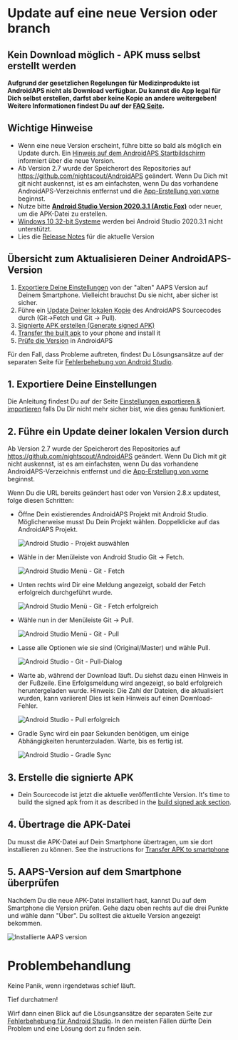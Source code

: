 # Update auf eine neue Version oder branch

## Kein Download möglich - APK muss selbst erstellt werden

**Aufgrund der gesetzlichen Regelungen für Medizinprodukte ist AndroidAPS nicht als Download verfügbar. Du kannst die App legal für Dich selbst erstellen, darfst aber keine Kopie an andere weitergeben! Weitere Informationen findest Du auf der [FAQ Seite](../Getting-Started/FAQ.md).**

## Wichtige Hinweise

* Wenn eine neue Version erscheint, führe bitte so bald als möglich ein Update durch. Ein [Hinweis auf dem AndroidAPS Startbildschirm](../Installing-AndroidAPS/Releasenotes#release-notes) informiert über die neue Version.
* Ab Version 2.7 wurde der Speicherort des Repositories auf <https://github.com/nightscout/AndroidAPS> geändert. Wenn Du Dich mit git nicht auskennst, ist es am einfachsten, wenn Du das vorhandene AndroidAPS-Verzeichnis entfernst und die [App-Erstellung von vorne](../Installing-AndroidAPS/Building-APK.md) beginnst.
* Nutze bitte **[Android Studio Version 2020.3.1 (Arctic Fox)](https://developer.android.com/studio/)** oder neuer, um die APK-Datei zu erstellen.
* [Windows 10 32-bit Systeme](../Installing-AndroidAPS/troubleshooting_androidstudio#unable-to-start-daemon-process) werden bei Android Studio 2020.3.1 nicht unterstützt.
* Lies die [Release Notes](../Installing-AndroidAPS/Releasenotes) für die aktuelle Version

## Übersicht zum Aktualisieren Deiner AndroidAPS-Version

1. [Exportiere Deine Einstellungen](../Usage/ExportImportSettings#exportiere-die-einstellungen) von der "alten" AAPS Version auf Deinem Smartphone. Vielleicht brauchst Du sie nicht, aber sicher ist sicher.
2. Führe ein [Update Deiner lokalen Kopie](../Installing-AndroidAPS/Update-to-new-version#update-your-local-copy) des AndroidAPS Sourcecodes durch (Git->Fetch und Git -> Pull).
3. [Signierte APK erstellen (Generate signed APK)](../Installing-AndroidAPS/Update-to-new-version#generate-signed-apk)
4. [Transfer the built apk](../Installing-AndroidAPS/Building-APK#transfer-apk-to-smartphone) to your phone and install it
5. [Prüfe die Version](#aaps-version-auf-dem-smartphone-uberprufen) in AndroidAPS

Für den Fall, dass Probleme auftreten, findest Du Lösungsansätze auf der separaten Seite für [Fehlerbehebung von Android Studio](../Installing-AndroidAPS/troubleshooting_androidstudio.rst).

## 1. Exportiere Deine Einstellungen

Die Anleitung findest Du auf der Seite [Einstellungen exportieren & importieren](../Usage/ExportImportSettings#exportiere-die-einstellungen) falls Du Dir nicht mehr sicher bist, wie dies genau funktioniert.

## 2. Führe ein Update deiner lokalen Version durch

Ab Version 2.7 wurde der Speicherort des Repositories auf <https://github.com/nightscout/AndroidAPS> geändert. Wenn Du Dich mit git nicht auskennst, ist es am einfachsten, wenn Du das vorhandene AndroidAPS-Verzeichnis entfernst und die [App-Erstellung von vorne](../Installing-AndroidAPS/Building-APK.md) beginnst.

Wenn Du die URL bereits geändert hast oder von Version 2.8.x updatest, folge diesen Schritten:

* Öffne Dein existierendes AndroidAPS Projekt mit Android Studio. Möglicherweise musst Du Dein Projekt wählen. Doppelklicke auf das AndroidAPS Projekt.
    
    ![Android Studio - Projekt auswählen](../images/update/01_ProjectSelection.png)

* Wähle in der Menüleiste von Android Studio Git -> Fetch.
    
    ![Android Studio Menü - Git - Fetch](../images/update/02_GitFetch.png)

* Unten rechts wird Dir eine Meldung angezeigt, sobald der Fetch erfolgreich durchgeführt wurde.
    
    ![Android Studio Menü - Git - Fetch erfolgreich](../images/update/03_GitFetchSuccessful.png)

* Wähle nun in der Menüleiste Git -> Pull.
    
    ![Android Studio Menü - Git - Pull](../images/update/04_GitPull.png)

* Lasse alle Optionen wie sie sind (Original/Master) und wähle Pull.
    
    ![Android Studio - Git - Pull-Dialog](../images/update/05_GitPullOptions.png)

* Warte ab, während der Download läuft. Du siehst dazu einen Hinweis in der Fußzeile. Eine Erfolgsmeldung wird angezeigt, so bald erfolgreich heruntergeladen wurde. Hinweis: Die Zahl der Dateien, die aktualisiert wurden, kann variieren! Dies ist kein Hinweis auf einen Download-Fehler.
    
    ![Android Studio - Pull erfolgreich](../images/update/06_GitPullSuccess.png)

* Gradle Sync wird ein paar Sekunden benötigen, um einige Abhängigkeiten herunterzuladen. Warte, bis es fertig ist.
    
    ![Android Studio - Gradle Sync](../images/studioSetup/40_BackgroundTasks.png)

## 3. Erstelle die signierte APK

* Dein Sourcecode ist jetzt die aktuelle veröffentlichte Version. It's time to build the signed apk from it as described in the [build signed apk section](../Installing-AndroidAPS/Building-APK#generate-signed-apk).

## 4. Übertrage die APK-Datei

Du musst die APK-Datei auf Dein Smartphone übertragen, um sie dort installieren zu können. See the instructions for [Transfer APK to smartphone](../Installing-AndroidAPS/Building-APK#transfer-apk-to-smartphone)

## 5. AAPS-Version auf dem Smartphone überprüfen

Nachdem Du die neue APK-Datei installiert hast, kannst Du auf dem Smartphone die Version prüfen. Gehe dazu oben rechts auf die drei Punkte und wähle dann "Über". Du solltest die aktuelle Version angezeigt bekommen.

![Installierte AAPS version](../images/Update_VersionCheck282.png)

# Problembehandlung

Keine Panik, wenn irgendetwas schief läuft.

Tief durchatmen!

Wirf dann einen Blick auf die Lösungsansätze der separaten Seite zur [Fehlerbehebung für Android Studio](../Installing-AndroidAPS/troubleshooting_androidstudio.rst). In den meisten Fällen dürfte Dein Problem und eine Lösung dort zu finden sein.